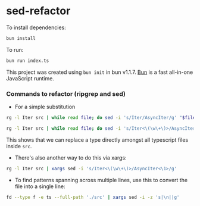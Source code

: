 # sed-refactor

To install dependencies:

```bash
bun install
```

To run:

```bash
bun run index.ts
```

This project was created using `bun init` in bun v1.1.7. [Bun](https://bun.sh) is a fast all-in-one JavaScript runtime.

### Commands to refactor (ripgrep and sed)

- For a simple substitution

```sh
rg -l Iter src | while read file; do sed -i 's/Iter/AsyncIter/g' "$file"; done
```

```sh
rg -l Iter src | while read file; do sed -i 's/Iter<\(\w\+\)>/AsyncIter<\1>/g' "$file"; done
```

This shows that we can replace a type directly amongst all typescript files inside `src`.

- There's also another way to do this via xargs:

```sh
rg -l Iter src | xargs sed -i 's/Iter<\(\w\+\)>/AsyncIter<\1>/g'
```

- To find patterns spanning across multiple lines, use this to convert the file into a single line:

```sh
fd --type f -e ts --full-path './src' | xargs sed -i -z 's|\n||g'
```
